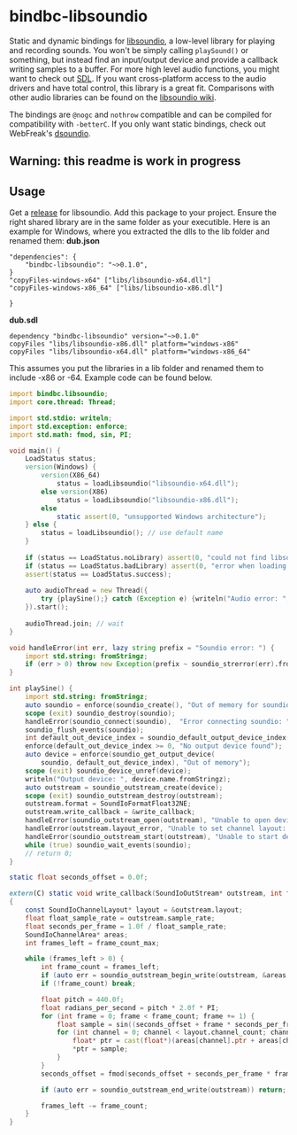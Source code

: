 # bindbc-libsoundio
Static and dynamic bindings for [libsoundio](http://libsound.io/), a low-level library for playing and recording sounds. You won't be simply calling `playSound()` or something, but instead find an input/output device and provide a callback writing samples to a buffer. For more high level audio functions, you might want to check out [SDL](http://code.dlang.org/packages/bindbc-sdl). If you want cross-platform access to the audio drivers and have total control, this library is a great fit. Comparisons with other audio libraries can be found on the [libsoundio wiki](https://github.com/andrewrk/libsoundio/wiki).
 
The bindings are `@nogc` and `nothrow` compatible and can be compiled for compatibility with `-betterC`. 
If you only want static bindings, check out WebFreak's [dsoundio](https://github.com/WebFreak001/dsoundio).

## Warning: this readme is work in progress

## Usage
Get a [release](http://libsound.io/#releases) for libsoundio.
Add this package to your project. Ensure the right shared library are in the same folder as your executible.
Here is an example for Windows, where you extracted the dlls to the lib folder and renamed them:
__dub.json__
```
"dependencies": {
    "bindbc-libsoundio": "~>0.1.0",
}
"copyFiles-windows-x64" ["libs/libsoundio-x64.dll"]
"copyFiles-windows-x86_64" ["libs/libsoundio-x86.dll"]
	
}
```

__dub.sdl__
```
dependency "bindbc-libsoundio" version="~>0.1.0"
copyFiles "libs/libsoundio-x86.dll" platform="windows-x86" 
copyFiles "libs/libsoundio-x64.dll" platform="windows-x86_64"
```

This assumes you put the libraries in a lib folder and renamed them to include -x86 or -64. 
Example code can be found below. 

```D
import bindbc.libsoundio;
import core.thread: Thread;

import std.stdio: writeln;
import std.exception: enforce;
import std.math: fmod, sin, PI;

void main() {
	LoadStatus status;
	version(Windows) {
		version(X86_64)
			status = loadLibsoundio("libsoundio-x64.dll");
		else version(X86)
			status = loadLibsoundio("libsoundio-x86.dll");
		else 
			static assert(0, "unsupported Windows architecture");
	} else {
		status = loadLibsoundio(); // use default name
	}
	
	if (status == LoadStatus.noLibrary) assert(0, "could not find libsoundio library");
	if (status == LoadStatus.badLibrary) assert(0, "error when loading libsoundio symbols");
	assert(status == LoadStatus.success);
	
	auto audioThread = new Thread({
		try {playSine();} catch (Exception e) {writeln("Audio error: ", e.msg);}
	}).start();
	
	audioThread.join; // wait
}

void handleError(int err, lazy string prefix = "Soundio error: ") {
	import std.string: fromStringz;
	if (err > 0) throw new Exception(prefix ~ soundio_strerror(err).fromStringz.idup);
}

int playSine() {
	import std.string: fromStringz;
	auto soundio = enforce(soundio_create(), "Out of memory for soundio");
	scope (exit) soundio_destroy(soundio);
	handleError(soundio_connect(soundio),  "Error connecting soundio: ");
	soundio_flush_events(soundio);
	int default_out_device_index = soundio_default_output_device_index(soundio);
	enforce(default_out_device_index >= 0, "No output device found");
	auto device = enforce(soundio_get_output_device(
		soundio, default_out_device_index), "Out of memory");
	scope (exit) soundio_device_unref(device);
	writeln("Output device: ", device.name.fromStringz);
	auto outstream = soundio_outstream_create(device);
	scope (exit) soundio_outstream_destroy(outstream);
	outstream.format = SoundIoFormatFloat32NE;
	outstream.write_callback = &write_callback;
	handleError(soundio_outstream_open(outstream), "Unable to open device: ");
	handleError(outstream.layout_error, "Unable to set channel layout: ");
	handleError(soundio_outstream_start(outstream), "Unable to start device: ");
	while (true) soundio_wait_events(soundio);
	// return 0;
}

static float seconds_offset = 0.0f;

extern(C) static void write_callback(SoundIoOutStream* outstream, int frame_count_min, int frame_count_max)
{
	const SoundIoChannelLayout* layout = &outstream.layout;
	float float_sample_rate = outstream.sample_rate;
	float seconds_per_frame = 1.0f / float_sample_rate;
	SoundIoChannelArea* areas;
	int frames_left = frame_count_max;

	while (frames_left > 0) {
		int frame_count = frames_left;
		if (auto err = soundio_outstream_begin_write(outstream, &areas, &frame_count)) return;
		if (!frame_count) break;

		float pitch = 440.0f;
		float radians_per_second = pitch * 2.0f * PI;
		for (int frame = 0; frame < frame_count; frame += 1) {
			float sample = sin((seconds_offset + frame * seconds_per_frame) * radians_per_second);
			for (int channel = 0; channel < layout.channel_count; channel += 1) {
				float* ptr = cast(float*)(areas[channel].ptr + areas[channel].step * frame);
				*ptr = sample;
			}
		}
		seconds_offset = fmod(seconds_offset + seconds_per_frame * frame_count, 1.0f);

		if (auto err = soundio_outstream_end_write(outstream)) return;

		frames_left -= frame_count;
	}
}
```

